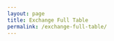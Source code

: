 ```yaml
---
layout: page
title: Exchange Full Table
permalink: /exchange-full-table/
---
```


<style>
.myDiv {
    overflow: scroll;
    overflow-x: scroll;
    overflow-y: scroll;
}
ul {
    padding-left: 0;
}
</style>

<head>
    <!-- Bootstrap core CSS -->
    <link rel="stylesheet" href="https://stackpath.bootstrapcdn.com/bootstrap/4.2.1/css/bootstrap.min.css" integrity="sha384-GJzZqFGwb1QTTN6wy59ffF1BuGJpLSa9DkKMp0DgiMDm4iYMj70gZWKYbI706tWS"
        crossorigin="anonymous">
    <link rel="stylesheet" href="https://cdn.datatables.net/1.10.19/css/dataTables.bootstrap4.min.css">
</head>

<body>
<div class="container-fluid">
    <main class="row">
        <div class="myDiv" id="table-container"></div>
    </main>
</div>

<script src="https://code.jquery.com/jquery-3.3.1.min.js"></script>
<script src="https://cdnjs.cloudflare.com/ajax/libs/twitter-bootstrap/4.2.1/js/bootstrap.bundle.min.js"></script>
<script src="../assets/exchange/jquery.csv.min.js"></script>
<script src="https://cdn.datatables.net/1.10.19/js/jquery.dataTables.min.js"></script>
<script src="https://cdn.datatables.net/1.10.19/js/dataTables.bootstrap4.min.js"></script>
<script src="../assets/exchange/csv-to-html-table.js"></script>
<script src="../assets/exchange/csvTableFormatFunctions.js"></script>
<script>
    CsvToHtmlTable.init({
        csv_path: "../assets/exchange/exchange-table.csv",
        element: "table-container",
        allow_download: false,
        csv_options: {
            separator: ",",
            delimiter: '"'
        },
        datatables_options: {

        },
        custom_formatting: [
            [2, format_link],
        	[3, format_link],
        	[4, format_image],
        	[5, format_link],
            [9, format_list],
            [10, format_list],
            [11, format_list],
            [12, format_list],
            [13, format_link]
        ]
    });
</script>
</body>


